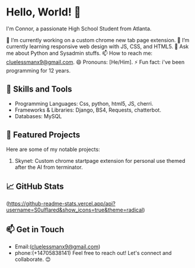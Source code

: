 # Hello, World! 👋

I'm Connor, a passionate High School Student from Atlanta.

🔭 I’m currently working on a custom chrome new tab page extension.
🌱 I’m currently learning responsive web design with JS, CSS, and HTML5.
💬 Ask me about Python and Sysadmin stuffs.
📫 How to reach me: cluelessmanx9@gmail.com.
😄 Pronouns: [He/Him].
⚡ Fun fact: i've been programming for 12 years.

## 🚀 Skills and Tools

- Programming Languages: Css, python, html5, JS, cherri.
- Frameworks & Libraries: Django, BS4, Requests, chatterbot.
- Databases: MySQL

## 🌟 Featured Projects

Here are some of my notable projects:

1. Skynet: Custom chrome startpage extension for personal use themed after the AI from terminator.


## 📈 GitHub Stats

(https://github-readme-stats.vercel.app/api?username=S0ulflared&show_icons=true&theme=radical)

## 📫 Get in Touch

- Email:(cluelessmanx9@gmail.com)
- phone:(+14705838141)
Feel free to reach out! Let's connect and collaborate. 😊
